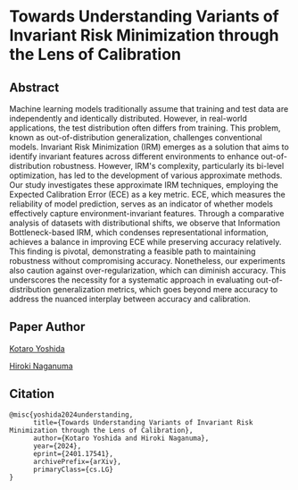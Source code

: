 # Towards Understanding Variants of Invariant Risk Minimization through the Lens of Calibration

## Abstract
Machine learning models traditionally assume that training and test data are independently and identically distributed. However, in real-world applications, the test distribution often differs from training. This problem, known as out-of-distribution generalization, challenges conventional models. Invariant Risk Minimization (IRM) emerges as a solution that aims to identify invariant features across different environments to enhance out-of-distribution robustness. However, IRM's complexity, particularly its bi-level optimization, has led to the development of various approximate methods. Our study investigates these approximate IRM techniques, employing the Expected Calibration Error (ECE) as a key metric. ECE, which measures the reliability of model prediction, serves as an indicator of whether models effectively capture environment-invariant features. Through a comparative analysis of datasets with distributional shifts, we observe that Information Bottleneck-based IRM, which condenses representational information, achieves a balance in improving ECE while preserving accuracy relatively. This finding is pivotal, demonstrating a feasible path to maintaining robustness without compromising accuracy. Nonetheless, our experiments also caution against over-regularization, which can diminish accuracy. This underscores the necessity for a systematic approach in evaluating out-of-distribution generalization metrics, which goes beyond mere accuracy to address the nuanced interplay between accuracy and calibration.

## Paper Author
[Kotaro Yoshida](https://github.com/katoro8989)

[Hiroki Naganuma](https://github.com/Hiroki11x)

## Citation
```
@misc{yoshida2024understanding,
      title={Towards Understanding Variants of Invariant Risk Minimization through the Lens of Calibration}, 
      author={Kotaro Yoshida and Hiroki Naganuma},
      year={2024},
      eprint={2401.17541},
      archivePrefix={arXiv},
      primaryClass={cs.LG}
}
```
